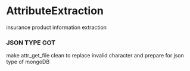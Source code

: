 # AttributeExtraction
insurance product information extraction
### JSON TYPE GOT

make attr_get_file clean to replace invalid character and prepare for json type of mongoDB

